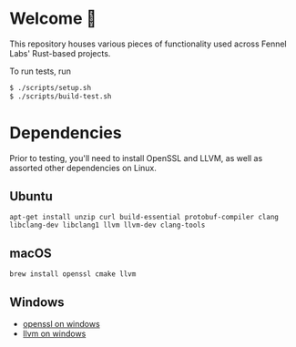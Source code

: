 # Welcome 👋

This repository houses various pieces of functionality used across Fennel Labs' Rust-based projects.

To run tests, run
```bash
$ ./scripts/setup.sh
$ ./scripts/build-test.sh
```

# Dependencies
Prior to testing, you'll need to install OpenSSL and LLVM, as well as assorted other dependencies on Linux.

## Ubuntu
```
apt-get install unzip curl build-essential protobuf-compiler clang libclang-dev libclang1 llvm llvm-dev clang-tools
```

## macOS
```
brew install openssl cmake llvm
```

## Windows
- [openssl on windows](https://github.com/fennelLabs/fennel-lib/issues/1)
- [llvm on windows](https://community.chocolatey.org/packages/llvm)
